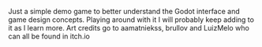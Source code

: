 Just a simple demo game to better understand the Godot interface and game design concepts. Playing around with it I will probably keep adding to it as I learn more. 
Art credits go to aamatniekss, brullov and LuizMelo who can all be found in itch.io
